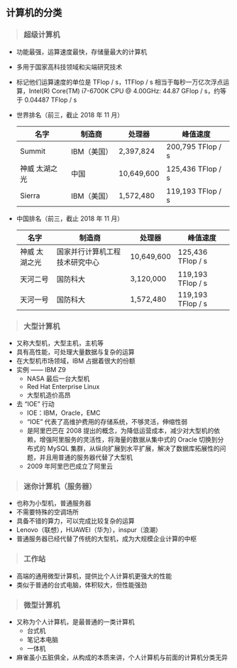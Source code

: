 ## 计算机的分类

>### 超级计算机
* 功能最强，运算速度最快，存储量最大的计算机
* 多用于国家高科技领域和尖端研究技术
* 标记他们运算速度的单位是 TFlop / s，1TFlop / s 相当于每秒一万亿次浮点运算，Intel(R) Core(TM) i7-6700K CPU @ 4.00GHz: 44.87 GFlop / s，约等于 0.04487 TFlop / s
* 世界排名（前三，截止 2018 年 11 月）

    | 名字 | 制造商 | 处理器 | 峰值速度 |
    | ----  | ---- | ---- | ---- |
    | Summit | IBM（美国） | 2,397,824 | 200,795 TFlop / s |
    | 神威 太湖之光 | 中国 | 10,649,600 | 125,436 TFlop / s |
    | Sierra | IBM（美国） | 1,572,480 | 119,193 TFlop / s |

* 中国排名（前三，截止 2018 年 11 月）

    | 名字 | 制造商 | 处理器 | 峰值速度 |
    | ----  | ---- | ---- | ---- |
    | 神威 太湖之光 | 国家并行计算机工程技术研究中心 | 10,649,600 | 125,436 TFlop / s |
    | 天河二号 | 国防科大 | 3,120,000 | 119,193 TFlop / s |
    | 天河一号 | 国防科大 | 1,572,480 | 119,193 TFlop / s |

>### 大型计算机
* 又称大型机，大型主机，主机等
* 具有高性能，可处理大量数据与复杂的运算
* 在大型机市场领域，IBM 占据着很大的份额
* 实例 —— IBM Z9
    * NASA 最后一台大型机
    * Red Hat Enterprise Linux
    * 大型机造价高昂
* 去 “IOE” 行动
    * IOE：IBM，Oracle，EMC
    * “IOE” 代表了高维护费用的存储系统，不够灵活，伸缩性弱
    * 是阿里巴巴在 2008 提出的概念，为降低运营成本，减少对大型机的依赖，增强阿里服务的灵活性，将海量的数据从集中式的 Oracle 切换到分布式的 MySQL 集群，从纵向扩展到水平扩展，解决了数据库拓展性的问题，并且用普通的服务器代替了大型机
    * 2009 年阿里巴巴成立了阿里云

>### 迷你计算机（服务器） 
* 也称为小型机，普通服务器
* 不需要特殊的空调场所
* 具备不错的算力，可以完成比较复杂的运算
* Lenovo（联想），HUAWEI（华为），inspur（浪潮）
* 普通服务器已经代替了传统的大型机，成为大规模企业计算的中枢

>### 工作站
* 高端的通用微型计算机，提供比个人计算机更强大的性能
* 类似于普通的台式电脑，体积较大，但性能强劲

>### 微型计算机
* 又称为个人计算机，是最普通的一类计算机
    * 台式机
    * 笔记本电脑
    * 一体机
* 麻雀虽小五脏俱全，从构成的本质来讲，个人计算机与前面的计算机分类无异
